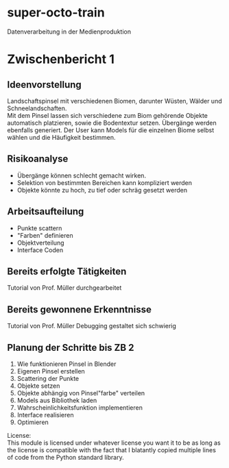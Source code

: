 # super-octo-train
Datenverarbeitung in der Medienproduktion

Zwischenbericht 1
=================
  
Ideenvorstellung
----------------
Landschaftspinsel mit verschiedenen Biomen, darunter Wüsten, Wälder und Schneelandschaften.  
Mit dem Pinsel lassen sich verschiedene zum Biom gehörende Objekte automatisch platzieren, sowie die Bodentextur setzen. Übergänge werden ebenfalls generiert. Der User kann Models für die einzelnen Biome selbst wählen und die Häufigkeit bestimmen.

Risikoanalyse
-------------
- Übergänge können schlecht gemacht wirken.
- Selektion von bestimmten Bereichen kann kompliziert werden
- Objekte könnte zu hoch, zu tief oder schräg gesetzt werden

Arbeitsaufteilung
-----------------
- Punkte scattern
- "Farben" definieren
- Objektverteilung
- Interface Coden

Bereits erfolgte Tätigkeiten
----------------------------
Tutorial von Prof. Müller durchgearbeitet

Bereits gewonnene Erkenntnisse 
-----------------------------
Tutorial von Prof. Müller
Debugging gestaltet sich schwierig

Planung der Schritte bis ZB 2
-----------------------------
1. Wie funktionieren Pinsel in Blender
2. Eigenen Pinsel erstellen
3. Scattering der Punkte
4. Objekte setzen
5. Objekte abhängig von Pinsel"farbe" verteilen
6. Models aus Bibliothek laden
7. Wahrscheinlichkeitsfunktion implementieren
8. Interface realisieren
9. Optimieren

License:  
This module is licensed under whatever license you want it to be as long as the license is compatible with the fact that I blatantly copied multiple lines of code from the Python standard library.
